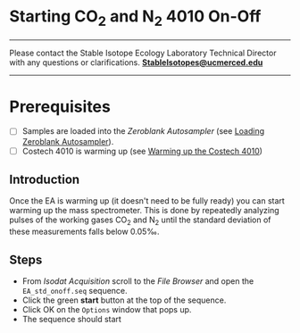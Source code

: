 # Starting CO<sub>2</sub> and N<sub>2</sub> 4010 On-Off 

***

Please contact the Stable Isotope Ecology Laboratory Technical Director with any questions or clarifications. **StableIsotopes@ucmerced.edu**

***

# Prerequisites

- [ ] Samples are loaded into the *Zeroblank Autosampler* (see [Loading Zeroblank Autosampler](../costech_EA/EA_zeroblank.md)).
- [ ] Costech 4010 is warming up (see [Warming up the Costech 4010](../costech_EA/warming_up_costech.md))

## Introduction
Once the EA is warming up (it doesn't need to be fully ready) you can start warming up the mass spectrometer. This is done by repeatedly analyzing pulses of the working gases CO<sub>2</sub> and N<sub>2</sub> until the standard deviation of these measurements falls below 0.05‰. 

## Steps 

* From *Isodat Acquisition* scroll to the *File Browser* and open the  `EA_std_onoff.seq` sequence. 
* Click the green **start** button at the top of the sequence. 
* Click OK on the `Options` window that pops up.
* The sequence should start
